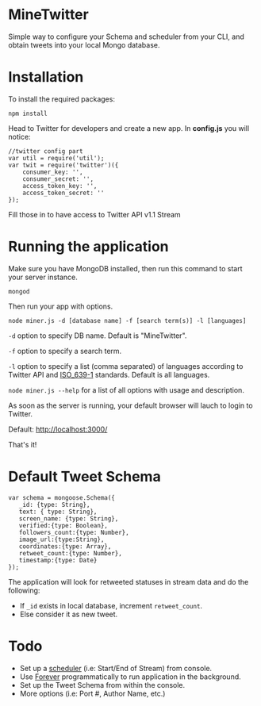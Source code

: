 MineTwitter
===========

Simple way to configure your Schema and scheduler from your CLI, and obtain tweets into your local Mongo database.

Installation
============

To install the required packages:

`npm install`

Head to Twitter for developers and create a new app. In **config.js** you will notice:

    //twitter config part
    var util = require('util');
    var twit = require('twitter')({
	    consumer_key: '',
        consumer_secret: '',
        access_token_key: '',
        access_token_secret: ''
    });

Fill those in to have access to Twitter API v1.1 Stream

Running the application
=======================

Make sure you have MongoDB installed, then run this command to start your server instance.

`mongod`

Then run your app with options.

`node miner.js -d [database name] -f [search term(s)] -l [languages]`

`-d` option to specify DB name. Default is "MineTwitter".

`-f` option to specify a search term.

`-l` option to specify a list (comma separated) of languages according to Twitter API and [ISO_639-1](http://en.wikipedia.org/wiki/List_of_ISO_639-1_codes) standards. Default is all languages.

`node miner.js --help` for a list of all options with usage and description.

As soon as the server is running, your default browser will lauch to login to Twitter.

Default: [http://localhost:3000/](http://localhost:3000/)

That's it!

Default Tweet Schema
====================
    var schema = mongoose.Schema({
       _id: {type: String},
  	   text: { type: String},
  	   screen_name: {type: String},
   	   verified:{type: Boolean},
  	   followers_count:{type: Number},
  	   image_url:{type:String},
  	   coordinates:{type: Array},
  	   retweet_count:{type: Number},
  	   timestamp:{type: Date}
    });

The application will look for retweeted statuses in stream data and do the following:

- If `_id` exists in local database, increment `retweet_count`.
- Else consider it as new tweet.

Todo
====

- Set up a [scheduler](https://github.com/mattpat/node-schedule) (i.e: Start/End of Stream) from console.
- Use [Forever](https://github.com/foreverjs/forever-monitor) programmatically to run application in the background.
- Set up the Tweet Schema from within the console.
- More options (i.e: Port #, Author Name, etc.)
